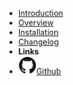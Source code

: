 <!-- markdownlint-disable-next-line first-line-heading -->
- [Introduction](introduction)
- [Overview](overview)
- [Installation](installation)
- [Changelog](CHANGELOG)
- **Links**
- [![Github](assets/img/github.svg)Github](https://github.com/exascale-genomics/SAIGE-GPU)
